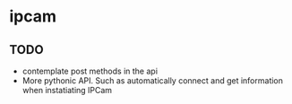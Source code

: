 ipcam
=====

## TODO
* contemplate post methods in the api
* More pythonic API. Such as automatically connect and get information
  when instatiating IPCam

